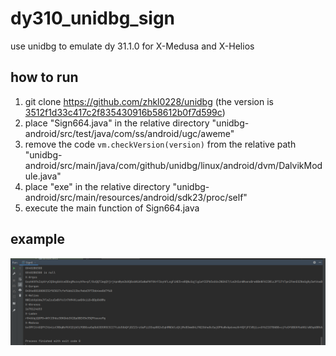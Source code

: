 # dy310_unidbg_sign
use unidbg to emulate dy 31.1.0 for X-Medusa and X-Helios

## how to run
1. git clone https://github.com/zhkl0228/unidbg (the version is [3512f1d33c417c2f835430916b58612b0f7d599c](https://github.com/zhkl0228/unidbg/commit/3512f1d33c417c2f835430916b58612b0f7d599c))
4. place "Sign664.java" in the relative directory "unidbg-android/src/test/java/com/ss/android/ugc/aweme"
5. remove the code ```vm.checkVersion(version)``` from the relative path "unidbg-android/src/main/java/com/github/unidbg/linux/android/dvm/DalvikModule.java"
6. place "exe" in the relative directory "unidbg-android/src/main/resources/android/sdk23/proc/self"
6. execute the main function of Sign664.java

## example
![result](./1.png)


